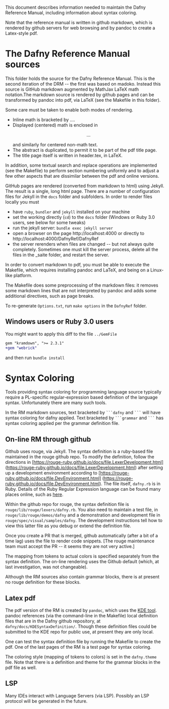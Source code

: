 
This document describes information needed to maintain the Dafny Reference
Manual, including information about syntax coloring.

Note that the reference manual is written in github markdown,
which is rendered by github servers for web browsing
and by pandoc to create a Latex-style pdf.

# The Dafny Reference Manual sources

This folder holds the source for the Dafny Reference Manual. This is the second iteration of the DRM -- the first was based on madoko.
Instead this source is GitHub markdown augmented by MathJax LaTeX math notation.The markdown source is rendered by github pages and can be transformed by
pandoc into pdf, via LaTeX (see the Makefile in this folder).

Some care must be taken to enable both modes of rendering.
* Inline math is bracketed by $...$.
* Displayed (centered) math is enclosed in <p style="text-align: center;">$$...$$</p> and similarly for centered non-math text.
* The abstract is duplicated, to permit it to be part of the pdf title page.
* The title page itself is written in header.tex, in LaTeX.

In addition, some textual search and replace operations are implemented
(see the Makefile) to perform section numbering uniformly and to adjust a few
other aspects that are dissimilar between the pdf and online versions.

GitHub pages are rendered (converted from markdown to html) using Jekyll.
The result is a single, long html page.
There are a number of configuration files for Jekyll in the `docs` folder and
subfolders. In order to render files locally you must
* have `ruby`, `bundler` and `jekyll` installed on your machine
* set the working directly (`cd`) to the `docs` folder (Windows or Ruby 3.0 users, see below for some tweaks)
* run the jekyll server: `bundle exec jekyll server`
* open a browser on the page http://localhost:4000 or directly to http://localhost:4000/DafnyRef/DafnyRef
* the server rerenders when files are changed -- but not always quite completely. Sometimes one must kill the server process, delete all the files in the _saite folder, and restart the server.

In order to convert markdown to pdf, you must be able to execute the Makefile, which requires installing pandoc and LaTeX, and being on a Linux-like platform.

The Makefile does some preprocessing of the markdown files: it removes some
markdown lines that are not interpreted by pandoc and adds some additional
directives, such as page breaks.

To re-generate `Options.txt`, run `make options` in the `DafnyRef` folder.

## Windows users or Ruby 3.0 users

You might want to apply this diff to the file `../GemFile`
```diff
gem "kramdown", ">= 2.3.1"
+gem "webrick"
```

and then run `bundle install`

# Syntax Coloring

Tools providing syntax coloring for programming language source typically
require a PL-specific regular-expression based definition of the language
syntax. Unfortunately there are many such tools.

In the RM markdown sources, text bracketed by ` ```dafny ` and ` ``` ` will have
syntax coloring for dafny applied. Text bracketed by
` ```grammar ` and ` ``` ` has syntax coloring applied per the grammar
definition file.

## On-line RM through github
Github uses rouge, via Jekyll. The syntax definition is a ruby-based file
maintained in the rouge github repo.
To modify the definition, follow the directions in
[https://rouge-ruby.github.io/docs/file.LexerDevelopment.html]
(https://rouge-ruby.github.io/docs/file.LexerDevelopment.html)
after setting up a development environment according to
[https://rouge-ruby.github.io/docs/file.DevEnvironment.html]
(https://rouge-ruby.github.io/docs/file.DevEnvironment.html).
The file itself, `dafny.rb` is in Ruby. Details of the Ruby Regular
Expression language can be found many places online, such as
[here](https://www.princeton.edu/~mlovett/reference/Regular-Expressions.pdf).

Within the github repo for rouge, the syntax definition file is
`rouge/lib/rouge/lexers/dafny.rb`. You also need to maintain a
test file, in `rouge/lib/rouge/demos/dafny` and a demonstration and
development file in `rouge/spec/visual/samples/dafny`.
The development instructions tell how to view this latter file as you
debug or extend the definition file.

Once you create a PR that is merged, github automatically (after a bit of a
time lag) uses the file to render code snippets.
[The rouge maintenance team must accept the PR -- it seems they are not
very active.]

The mapping from tokens to actual colors is specified separately from the
syntax definition. The on-line rendering uses the Github default
(which, at last investigation, was not changeable).

Although the RM sources also contain grammar blocks, there is at present no
rouge definition for these blocks.

## Latex pdf

The pdf version of the RM is created by `pandoc`, which uses the
[KDE tool](https://docs.kde.org). pandoc references (via the command-line
in the Makefile) local definition files that are in the Dafny github
repository, at `dafny/docs/KDESyntaxDefinition/`. Though these definition
files could be submitted to the KDE repo for public use, at present they
are only local.

One can test the syntax definition file by running the Makefile to create the
pdf. One of the last pages of the RM is a test page for syntax coloring.

The coloring style (mapping of tokens to colors) is set in the `dafny.theme` file.
Note that there is a definition and theme for the grammar blocks in the pdf
file as well.


## LSP

Many IDEs interact with Language Servers (via LSP). Possibly an LSP protocol
will be generated in the future.